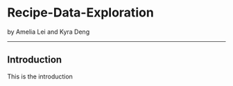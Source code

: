 # Recipe-Data-Exploration

by Amelia Lei and Kyra Deng

---

## Introduction

This is the introduction